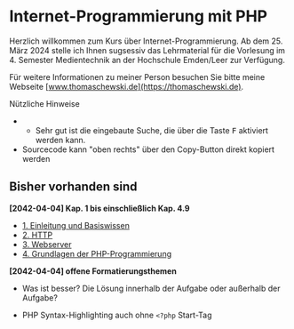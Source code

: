 # Internet-Programmierung mit PHP

Herzlich willkommen zum Kurs über Internet-Programmierung. Ab dem 25. März 2024 stelle ich Ihnen sugsessiv das Lehrmaterial für die Vorlesung im 4. Semester Medientechnik an der Hochschule Emden/Leer zur Verfügung.

Für weitere Informationen zu meiner Person besuchen Sie bitte meine Webseite [www.thomaschewski.de](https://thomaschewski.de).

Nützliche Hinweise
- * Sehr gut ist die eingebaute Suche, die über die Taste <kbd>F</kbd> aktiviert werden kann.
- Sourcecode kann "oben rechts" über den Copy-Button direkt kopiert werden


## Bisher vorhanden sind

**[2042-04-04] Kap. 1 bis einschließlich Kap. 4.9** 

- [1. Einleitung und Basiswissen](1EinleitungundBasiswissen/index.md)
- [2. HTTP](2HTTP/index.md)
- [3. Webserver](3Webserver/index.md)
- [4. Grundlagen der PHP-Programmierung](4PHPGrundlagen/index.md)

**[2042-04-04] offene Formatierungsthemen**

- Was ist besser? Die Lösung innerhalb der Aufgabe oder außerhalb der Aufgabe?

- PHP Syntax-Highlighting auch ohne `<?php` Start-Tag 